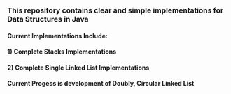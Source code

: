 ### This repository contains clear and simple implementations for Data Structures in Java

#### Current Implementations Include:
#### 1) Complete Stacks Implementations
#### 2) Complete Single Linked List Implementations

#### Current Progess is development of Doubly, Circular Linked List

